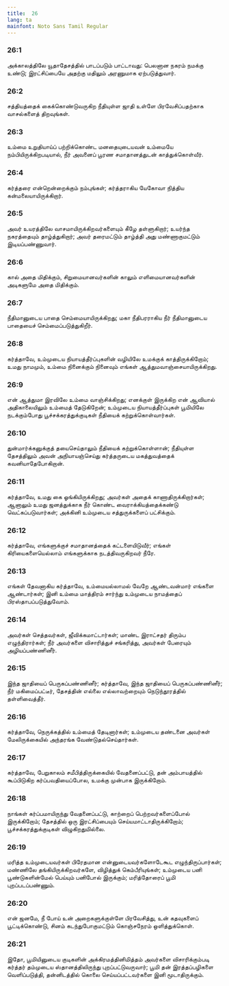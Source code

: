 ```yaml
---
title:  26
lang: ta
mainfont: Noto Sans Tamil Regular
---
```


###  26:1

அக்காலத்திலே யூதாதேசத்தில் பாடப்படும் பாட்டாவது: பெலனான நகரம் நமக்கு உண்டு; இரட்சிப்பையே அதற்கு மதிலும் அரணுமாக ஏற்படுத்துவார்.

###  26:2

சத்தியத்தைக் கைக்கொண்டுவருகிற நீதியுள்ள ஜாதி உள்ளே பிரவேசிப்பதற்காக வாசல்களைத் திறவுங்கள்.

###  26:3

உம்மை உறுதியாய்ப் பற்றிக்கொண்ட மனதையுடையவன் உம்மையே நம்பியிருக்கிறபடியால், நீர் அவனைப் பூரண சமாதானத்துடன் காத்துக்கொள்வீர்.

###  26:4

கர்த்தரை என்றென்றைக்கும் நம்புங்கள்; கர்த்தராகிய யேகோவா நித்திய கன்மலையாயிருக்கிறார்.

###  26:5

அவர் உயரத்திலே வாசமாயிருக்கிறவர்களையும் கீழே தள்ளுகிறார்; உயர்ந்த நகரத்தையும் தாழ்த்துகிறார்; அவர் தரைமட்டும் தாழ்த்தி அது மண்ணாகுமட்டும் இடியப்பண்ணுவார்.

###  26:6

கால் அதை மிதிக்கும், சிறுமையானவர்களின் காலும் எளிமையானவர்களின் அடிகளுமே அதை மிதிக்கும்.

###  26:7

நீதிமானுடைய பாதை செம்மையாயிருக்கிறது; மகா நீதிபரராகிய நீர் நீதிமானுடைய பாதையைச் செம்மைப்படுத்துகிறீர்.

###  26:8

கர்த்தாவே, உம்முடைய நியாயத்தீர்ப்புகளின் வழியிலே உமக்குக் காத்திருக்கிறோம்; உமது நாமமும், உம்மை நினைக்கும் நினைவும் எங்கள் ஆத்துமவாஞ்சையாயிருக்கிறது.

###  26:9

என் ஆத்துமா இரவிலே உம்மை வாஞ்சிக்கிறது; எனக்குள் இருக்கிற என் ஆவியால் அதிகாலையிலும் உம்மைத் தேடுகிறேன்; உம்முடைய நியாயத்தீர்ப்புகள் பூமியிலே நடக்கும்போது பூச்சக்கரத்துக்குடிகள் நீதியைக் கற்றுக்கொள்வார்கள்.

###  26:10

துன்மார்க்கனுக்குத் தயைசெய்தாலும் நீதியைக் கற்றுக்கொள்ளான்; நீதியுள்ள தேசத்திலும் அவன் அநியாயஞ்செய்து கர்த்தருடைய மகத்துவத்தைக் கவனியாதேபோகிறான்.

###  26:11

கர்த்தாவே, உமது கை ஓங்கியிருக்கிறது; அவர்கள் அதைக் காணாதிருக்கிறார்கள்; ஆனாலும் உமது ஜனத்துக்காக நீர் கொண்ட வைராக்கியத்தைக்கண்டு வெட்கப்படுவார்கள்; அக்கினி உம்முடைய சத்துருக்களைப் பட்சிக்கும்.

###  26:12

கர்த்தாவே, எங்களுக்குச் சமாதானத்தைக் கட்டளையிடுவீர்; எங்கள் கிரியைகளையெல்லாம் எங்களுக்காக நடத்திவருகிறவர் நீரே.

###  26:13

எங்கள் தேவனாகிய கர்த்தாவே, உம்மையல்லாமல் வேறே ஆண்டவன்மார் எங்களை ஆண்டார்கள்; இனி உம்மை மாத்திரம் சார்ந்து உம்முடைய நாமத்தைப் பிரஸ்தாபப்படுத்துவோம்.

###  26:14

அவர்கள் செத்தவர்கள், ஜீவிக்கமாட்டார்கள்; மாண்ட இராட்சதர் திரும்ப எழுந்திரார்கள்; நீர் அவர்களை விசாரித்துச் சங்கரித்து, அவர்கள் பேரையும் அழியப்பண்ணினீர்.

###  26:15

இந்த ஜாதியைப் பெருகப்பண்ணினீர்; கர்த்தாவே, இந்த ஜாதியைப் பெருகப்பண்ணினீர்; நீர் மகிமைப்பட்டீர், தேசத்தின் எல்லை எல்லாவற்றையும் நெடுந்தூரத்தில் தள்ளிவைத்தீர்.

###  26:16

கர்த்தாவே, நெருக்கத்தில் உம்மைத் தேடினார்கள்; உம்முடைய தண்டனை அவர்கள் மேலிருக்கையில் அந்தரங்க வேண்டுதல்செய்தார்கள்.

###  26:17

கர்த்தாவே, பேறுகாலம் சமீபித்திருக்கையில் வேதனைப்பட்டு, தன் அம்பாயத்தில் கூப்பிடுகிற கர்ப்பவதியைப்போல, உமக்கு முன்பாக இருக்கிறோம்.

###  26:18

நாங்கள் கர்ப்பமாயிருந்து வேதனைப்பட்டு, காற்றைப் பெற்றவர்களைப்போல் இருக்கிறோம்; தேசத்தில் ஒரு இரட்சிப்பையும் செய்யமாட்டாதிருக்கிறோம்; பூச்சக்கரத்துக்குடிகள் விழுகிறதுமில்லை.

###  26:19

மரித்த உம்முடையவர்கள் பிரேதமான என்னுடையவர்களோடேகூட எழுந்திருப்பார்கள்; மண்ணிலே தங்கியிருக்கிறவர்களே, விழித்துக் கெம்பீரியுங்கள்; உம்முடைய பனி பூண்டுகளின்மேல் பெய்யும் பனிபோல் இருக்கும்; மரித்தோரைப் பூமி புறப்படப்பண்ணும்.

###  26:20

என் ஜனமே, நீ போய் உன் அறைகளுக்குள்ளே பிரவேசித்து, உன் கதவுகளைப் பூட்டிக்கொண்டு, சினம் கடந்துபோகுமட்டும் கொஞ்சநேரம் ஒளித்துக்கொள்.

###  26:21

இதோ, பூமியினுடைய குடிகளின் அக்கிரமத்தினிமித்தம் அவர்களை விசாரிக்கும்படி கர்த்தர் தம்முடைய ஸ்தானத்திலிருந்து புறப்பட்டுவருவார்; பூமி தன் இரத்தப்பழிகளை வெளிப்படுத்தி, தன்னிடத்தில் கொலை செய்யப்பட்டவர்களை இனி மூடாதிருக்கும்.

